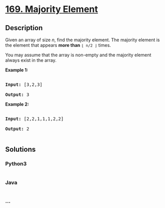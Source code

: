 # [169. Majority Element](https://leetcode.com/problems/majority-element)

## Description
<p>Given an array of size <i>n</i>, find the majority element. The majority element is the element that appears <b>more than</b> <code>&lfloor; n/2 &rfloor;</code> times.</p>



<p>You may assume that the array is non-empty and the majority element always exist in the array.</p>



<p><strong>Example 1:</strong></p>



<pre>

<strong>Input:</strong> [3,2,3]

<strong>Output:</strong> 3</pre>



<p><strong>Example 2:</strong></p>



<pre>

<strong>Input:</strong> [2,2,1,1,1,2,2]

<strong>Output:</strong> 2

</pre>




## Solutions


<!-- tabs:start -->

### **Python3**

```python

```

### **Java**

```java

```

### **...**
```

```

<!-- tabs:end -->
